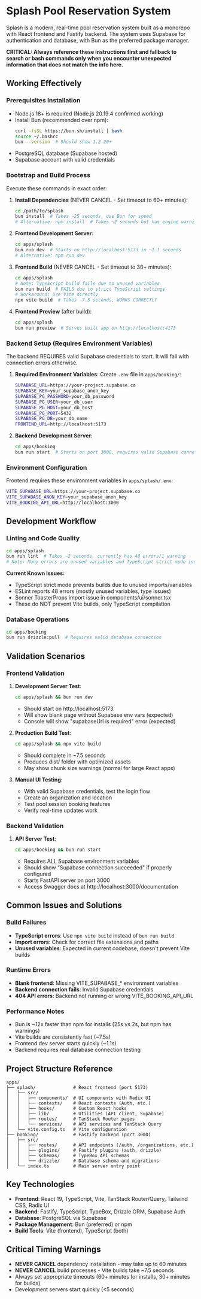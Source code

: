 # Splash Pool Reservation System

Splash is a modern, real-time pool reservation system built as a monorepo with React frontend and Fastify backend. The system uses Supabase for authentication and database, with Bun as the preferred package manager.

**CRITICAL: Always reference these instructions first and fallback to search or bash commands only when you encounter unexpected information that does not match the info here.**

## Working Effectively

### Prerequisites Installation
- Node.js 18+ is required (Node.js 20.19.4 confirmed working)
- Install Bun (recommended over npm):
  ```bash
  curl -fsSL https://bun.sh/install | bash
  source ~/.bashrc
  bun --version  # Should show 1.2.20+
  ```
- PostgreSQL database (Supabase hosted)
- Supabase account with valid credentials

### Bootstrap and Build Process
Execute these commands in exact order:

1. **Install Dependencies** (NEVER CANCEL - Set timeout to 60+ minutes):
   ```bash
   cd /path/to/splash
   bun install  # Takes ~25 seconds, use Bun for speed
   # Alternative: npm install  # Takes ~2 seconds but has engine warnings
   ```

2. **Frontend Development Server**:
   ```bash
   cd apps/splash
   bun run dev  # Starts on http://localhost:5173 in ~1.1 seconds
   # Alternative: npm run dev
   ```

3. **Frontend Build** (NEVER CANCEL - Set timeout to 30+ minutes):
   ```bash
   cd apps/splash
   # Note: TypeScript build fails due to unused variables
   bun run build  # FAILS due to strict TypeScript settings
   # Workaround: Use Vite directly
   npx vite build  # Takes ~7.5 seconds, WORKS CORRECTLY
   ```

4. **Frontend Preview** (after build):
   ```bash
   cd apps/splash
   bun run preview  # Serves built app on http://localhost:4173
   ```

### Backend Setup (Requires Environment Variables)
The backend REQUIRES valid Supabase credentials to start. It will fail with connection errors otherwise.

1. **Required Environment Variables**:
   Create `.env` file in `apps/booking/`:
   ```bash
   SUPABASE_URL=https://your-project.supabase.co
   SUPABASE_KEY=your_supabase_anon_key
   SUPABASE_PG_PASSWORD=your_db_password
   SUPABASE_PG_USER=your_db_user
   SUPABASE_PG_HOST=your_db_host
   SUPABASE_PG_PORT=5432
   SUPABASE_PG_DB=your_db_name
   FRONTEND_URL=http://localhost:5173
   ```

2. **Backend Development Server**:
   ```bash
   cd apps/booking
   bun run start  # Starts on port 3000, requires valid Supabase connection
   ```

### Environment Configuration
Frontend requires these environment variables in `apps/splash/.env`:
```bash
VITE_SUPABASE_URL=https://your-project.supabase.co
VITE_SUPABASE_ANON_KEY=your_supabase_anon_key  
VITE_BOOKING_API_URL=http://localhost:3000
```

## Development Workflow

### Linting and Code Quality
```bash
cd apps/splash
bun run lint  # Takes ~2 seconds, currently has 48 errors/1 warning
# Note: Many errors are unused variables and TypeScript strict mode issues
```

**Current Known Issues:**
- TypeScript strict mode prevents builds due to unused imports/variables
- ESLint reports 48 errors (mostly unused variables, type issues)
- Sonner ToasterProps import issue in components/ui/sonner.tsx
- These do NOT prevent Vite builds, only TypeScript compilation

### Database Operations
```bash
cd apps/booking
bun run drizzle:pull  # Requires valid database connection
```

## Validation Scenarios

### Frontend Validation
1. **Development Server Test**:
   ```bash
   cd apps/splash && bun run dev
   ```
   - Should start on http://localhost:5173
   - Will show blank page without Supabase env vars (expected)
   - Console will show "supabaseUrl is required" error (expected)

2. **Production Build Test**:
   ```bash
   cd apps/splash && npx vite build
   ```
   - Should complete in ~7.5 seconds
   - Produces dist/ folder with optimized assets
   - May show chunk size warnings (normal for large React apps)

3. **Manual UI Testing**:
   - With valid Supabase credentials, test the login flow
   - Create an organization and location
   - Test pool session booking features
   - Verify real-time updates work

### Backend Validation  
1. **API Server Test**:
   ```bash
   cd apps/booking && bun run start
   ```
   - Requires ALL Supabase environment variables
   - Should show "Supabase connection succeeded" if properly configured
   - Starts FastAPI server on port 3000
   - Access Swagger docs at http://localhost:3000/documentation

## Common Issues and Solutions

### Build Failures
- **TypeScript errors**: Use `npx vite build` instead of `bun run build`
- **Import errors**: Check for correct file extensions and paths
- **Unused variables**: Expected in current codebase, doesn't prevent Vite builds

### Runtime Errors
- **Blank frontend**: Missing VITE_SUPABASE_* environment variables
- **Backend connection fails**: Invalid Supabase credentials
- **404 API errors**: Backend not running or wrong VITE_BOOKING_API_URL

### Performance Notes
- Bun is ~12x faster than npm for installs (25s vs 2s, but npm has warnings)
- Vite builds are consistently fast (~7.5s)
- Frontend dev server starts quickly (~1.1s)
- Backend requires real database connection testing

## Project Structure Reference

```
apps/
├── splash/              # React frontend (port 5173)
│   ├── src/
│   │   ├── components/  # UI components with Radix UI
│   │   ├── contexts/    # React contexts (Auth, etc.)
│   │   ├── hooks/       # Custom React hooks
│   │   ├── lib/         # Utilities (API client, Supabase)
│   │   ├── routes/      # TanStack Router pages
│   │   └── services/    # API services and TanStack Query
│   └── vite.config.ts   # Vite configuration
├── booking/             # Fastify backend (port 3000)
│   ├── src/
│   │   ├── routes/      # API endpoints (/auth, /organizations, etc.)
│   │   ├── plugins/     # Fastify plugins (auth, drizzle)
│   │   ├── schemas/     # TypeBox API schemas
│   │   └── drizzle/     # Database schema and migrations
│   └── index.ts         # Main server entry point
```

## Key Technologies
- **Frontend**: React 19, TypeScript, Vite, TanStack Router/Query, Tailwind CSS, Radix UI
- **Backend**: Fastify, TypeScript, TypeBox, Drizzle ORM, Supabase Auth
- **Database**: PostgreSQL via Supabase
- **Package Management**: Bun (preferred) or npm
- **Build Tools**: Vite (frontend), TypeScript (both)

## Critical Timing Warnings
- **NEVER CANCEL** dependency installation - may take up to 60 minutes
- **NEVER CANCEL** build processes - Vite builds take ~7.5 seconds
- Always set appropriate timeouts (60+ minutes for installs, 30+ minutes for builds)
- Development servers start quickly (<5 seconds)